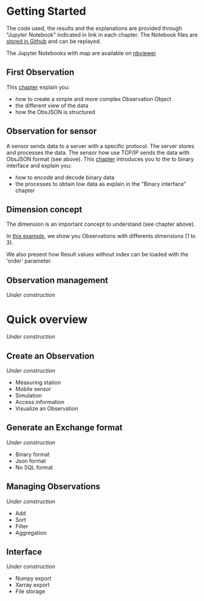 # Getting Started

The code used, the results and the explanations are provided through "Jupyter 
Notebook" indicated in link in each chapter.
The Notebook files are 
<a href="https://github.com/loco-philippe/loco-philippe.github.io/tree/main/Example" target="_blank">
stored in Github</a> and can be replayed.

The Jupyter Notebooks with map are available on [nbviewer](http://nbviewer.org/github/loco-philippe/Environmental-Sensing/tree/main/python/Examples/Observation/)

## First Observation

This [chapter](./first_observation.ipynb) explain you:
    
- how to create a simple and more complex Observation Object
- the different view of the data
- how the ObsJSON is structured 

## Observation for sensor

A sensor sends data to a server with a specific protocol. The server stores and processes the data.
The sensor how use TCP/IP sends the data with ObsJSON format (see above).
This [chapter](./sensor_observation.ipynb) introduces you to the to binary interface and explain you:
    
- how to encode and decode binary data
- the processes to obtain low data as explain in the "Binary interface" chapter

## Dimension concept

The dimension is an important concept to understand (see chapter above). 

In [this example](./dimension.ipynb), we show you Observations with differents dimensions (1 to 3).

We also present how Result values without index can be loaded with the 'order' parameter.
    
## Observation management

*Under construction*

# Quick overview

*Under construction*

## Create an Observation

*Under construction*

- Measuring station
- Mobile sensor
- Simulation
- Access information
- Visualize an Observation

## Generate an Exchange format

*Under construction*

- Binary format
- Json format
- No SQL format

## Managing Observations

*Under construction*

- Add
- Sort
- Filter
- Aggregation

## Interface

*Under construction*

- Numpy export
- Xarray export
- File storage
